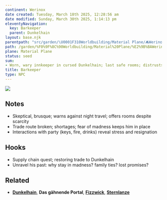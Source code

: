 ```yaml
---
continent: Werinox
date created: Tuesday, March 18th 2025, 12:28:56 am
date modified: Sunday, March 30th 2025, 1:14:13 pm
eleventyNavigation:
  key: Barkeeper
  parent: Dunkelhain
layout: base.njk
parentpath: "src/garden/\U0001F310Worldbuilding/Material Plane/⛺Werinox/Regions/Dunkelhain/Dunkelhain.md"
path: /garden/%F0%9F%8C%90Worldbuilding/Material%20Plane/%E2%9B%BAWerinox/Regions/Dunkelhain/Barkeeper/
plane: Material Plane
status: seed
sum:
- Worn, wary innkeeper in cursed Dunkelhain; last safe rooms; distrusts outsiders
title: Barkeeper
type: NPC
---
```


![](/static/Bolrick_Gastwirt_zum_leisen_Becher.png)

## Notes
- Skeptical, brusque; warns against night travel; offers rooms despite scarcity
- Trade route broken; shortages; fear of madness keeps him in place
- Interactions with party (keys, fire, drinks) reveal stress and resignation

## Hooks
- Supply chain quest; restoring trade to Dunkelhain
- Unravel his past: why stay in madness? family ties? lost promises?

## Related
- **[Dunkelhain](/garden/%F0%9F%8C%90Worldbuilding/Material%20Plane/%E2%9B%BAWerinox/Regions/Dunkelhain)**, **Das gähnende Portal**, **[Fizzwick](/garden/%F0%9F%8C%90Worldbuilding/Material%20Plane/%E2%9B%BAWerinox/Factions/Kleine%20Gestalten/Fizzwick)**, **[Sternlanze](/garden/%F0%9F%8C%90Worldbuilding/Material%20Plane/%E2%9B%BAWerinox/Factions/Kleine%20Gestalten/Sternlanze)**